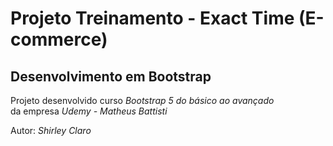# Projeto Treinamento - Exact Time (E-commerce)

## Desenvolvimento em Bootstrap

Projeto desenvolvido curso *Bootstrap 5 do básico ao avançado*    
da empresa _Udemy - Matheus Battisti_  

Autor: *Shirley Claro*  


